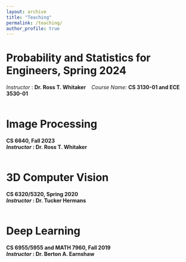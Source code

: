 ```yaml
---
layout: archive
title: "Teaching"
permalink: /teaching/
author_profile: true
---
```


# Probability and Statistics for Engineers, Spring 2024
<i>Instructor </i> : <b>Dr. Ross T. Whitaker </b> &nbsp;&nbsp; <i>Course Name: </i> <b>CS 3130-01 and ECE 3530-01<b>
<br />
<br />

# Image Processing
<b>CS 6640, Fall 2023<b><br />
<i>Instructor </i> : <b>Dr. Ross T. Whitaker </b>
<br />
<br />

# 3D Computer Vision
<b>CS 6320/5320, Spring 2020<b><br />
<i>Instructor </i> : <b>Dr. Tucker Hermans </b>
<br />
<br />

# Deep Learning
<b>CS 6955/5955 and MATH 7960, Fall 2019<b><br />
<i>Instructor </i> : <b>Dr. Berton A. Earnshaw </b>

<!---
{% include base_path %}

{% for post in site.teaching reversed %}
  {% include archive-single.html %}
{% endfor %}
-->
